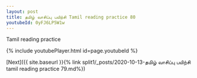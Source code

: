```yaml
---
layout: post
title: தமிழ் வாசிப்பு பயிற்சி Tamil reading practice 80
youtubeId: 0yFJ6LP5W1w
---
```

 
 
Tamil reading practice
 
 
 
 
 


{% include youtubePlayer.html id=page.youtubeId %}
 
[Next]({{ site.baseurl }}{% link  split1/_posts/2020-10-13-தமிழ் வாசிப்பு பயிற்சி tamil reading practice 79.md%})
 
